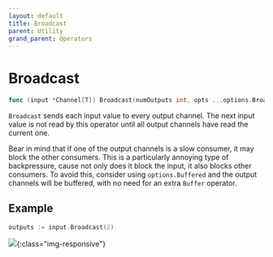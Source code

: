 ```yaml
---
layout: default
title: Broadcast
parent: Utility
grand_parent: Operators
---
```


<h1>Broadcast</h1>

```go
func (input *Channel[T]) Broadcast(numOutputs int, opts ...options.BroadcastOptions) []*Channel[T]
```

`Broadcast` sends each input value to every output channel.
The next input value is not read by this operator until all output channels have read the current one.

Bear in mind that if one of the output channels is a slow consumer, it may block the other consumers.
This is a particularly annoying type of backpressure, cause not only does it block the input, it also blocks other consumers.
To avoid this, consider using `options.Buffered` and the output channels will be buffered, with no need for an extra `Buffer` operator.

<h2>Example</h2>

```go
outputs := input.Broadcast(2)
```
![](/assets/images/diagrams/utility/broadcast.svg){:class="img-responsive"}